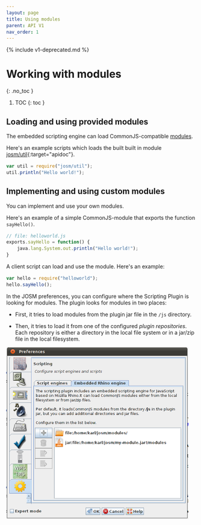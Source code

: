 ```yaml
---
layout: page
title: Using modules
parent: API V1
nav_order: 1
---
```


{% include v1-deprecated.md %}

# Working with modules
{: .no_toc }

1. TOC
{: toc }

## Loading and using provided modules

The embedded scripting engine can load CommonJS-compatible [modules][CommonJS module].

Here's an example scripts which loads the built built in module [josm/util]{:target="apidoc"}.

```js
var util = require("josm/util");
util.println("Hello world!");
```

## Implementing and using custom modules

You can implement and use your own modules.

Here's an example of a simple CommonJS-module that exports the function `sayHello()`.


```js
// file: helloworld.js
exports.sayHello = function() {
    java.lang.System.out.println("Hello world!");
}
```

A client script can load and use the module. Here's an example:

```js
var hello = require("helloworld");
hello.sayHello();
```

In the JOSM preferences, you can configure where the Scripting Plugin is looking
for modules. The plugin looks for modules in two places:

* First, it tries to load modules from the plugin jar file in the `/js` directory.

* Then, it tries to load it from one of the configured *plugin repositories*. Each repository is
  either a directory in the local file system or in a jar/zip file in the local filesystem.


<img src="/assets/img/v1/configure-script-repositories.png"/>


[CommonJS module]: http://www.commonjs.org/specs/modules/1.0/
[josm/util]: /api/v1/module-josm_util.html